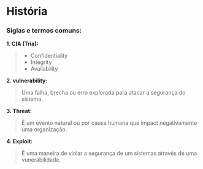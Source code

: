 # História

### Siglas e termos comuns:

**1. CIA (Tria):**
> - Confidentiality
> - Integrity
> - Availability

**2. vulnerability:**
> Uma falha, brecha ou erro explorada para atacar a segurança do sistema.

**3. Threat:**
> É um evento natural ou por causa humana que impact negativamente uma organização.

**4. Exploit:**
> É uma maneira de violar a segurança de um sistemas através de uma vunerabilidade.

